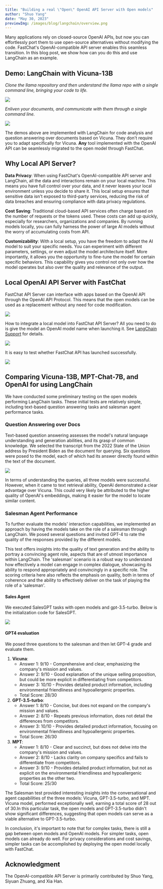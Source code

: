```yaml
---
title: "Building a real \"Open\" OpenAI API Server with Open models"
author: "Shuo Yang"
date: "May 30, 2023"
previewImg: /images/blog/langchain/overview.png
---
```



Many applications rely on closed-source OpenAI APIs, but now you can effortlessly port them to use open-source alternatives without modifying the code. FastChat's OpenAI-compatible API server enables this seamless transition. In this blog post, we show how can you do this and use LangChain as an example.


## **Demo: LangChain with Vicuna-13B**



_Clone the llama repository and then understand the llama repo with a single command line, bringing your code to life._


<img src="/images/blog/langchain/code_analysis.png" style="display:block; margin-top: auto; margin-left: auto; margin-right: auto; margin-bottom: auto;"></img>


_Enliven your documents, and communicate with them through a single command line._


<img src="/images/blog/langchain/qa_demo.png" style="display:block; margin-top: auto; margin-left: auto; margin-right: auto; margin-bottom: auto;"></img>


The demos above are implemented with LangChain for code analysis and question answering over documents based on Vicuna. They don't require you to adapt specifically for Vicuna. **Any** tool implemented with the OpenAI API can be seamlessly migrated to the open model through FastChat.



## **Why Local API Server?**

**Data Privacy**: When using FastChat's OpenAI-compatible API server and LangChain, all the data and interactions remain on your local machine. This means you have full control over your data, and it never leaves your local environment unless you decide to share it. This local setup ensures that sensitive data isn't exposed to third-party services, reducing the risk of data breaches and ensuring compliance with data privacy regulations.

**Cost Saving**: Traditional cloud-based API services often charge based on the number of requests or the tokens used. These costs can add up quickly, especially for researchers, organizations and companies. By running models locally, you can fully harness the power of large AI models without the worry of accumulating costs from API.

**Customizability**: With a local setup, you have the freedom to adapt the AI model to suit your specific needs. You can experiment with different parameters, settings, or even adjust the model architecture itself. More importantly, it allows you the opportunity to fine-tune the model for certain specific behaviors. This capability gives you control not only over how the model operates but also over the quality and relevance of the output.

## **Local OpenAI API Server with FastChat**

FastChat API Server can interface with apps based on the OpenAI API through the OpenAI API Protocol. This means that the open models can be used as a replacement without any need for code modification.


<img src="/images/blog/langchain/overview.png" style="display:block; margin-top: auto; margin-left: auto; margin-right: auto; margin-bottom: auto;"></img>


How to integrate a local model into FastChat API Server? All you need to do is give the model an OpenAI model name when launching it. See [LangChain Support](https://github.com/lm-sys/FastChat/blob/main/docs/langchain_integration.md) for details.

<img src="/images/blog/langchain/launch_api.png" style="display:block; margin-top: auto; margin-left: auto; margin-right: auto; margin-bottom: auto;"></img>

It is easy to test whether FastChat API has launched successfully.

<img src="/images/blog/langchain/curl_request.png" style="display:block; margin-top: auto; margin-left: auto; margin-right: auto; margin-bottom: auto;"></img>


## **Comparing Vicuna-13B, MPT-Chat-7B, and OpenAI for using LangChain**

We have conducted some preliminary testing on the open models performing LangChain tasks. These initial tests are relatively simple, including text-based question answering tasks and salesman agent performance tasks.


### Question Answering over Docs

 

Text-based question answering assesses the model's natural language understanding and generation abilities, and its grasp of common knowledge. We selected the transcript from the 2022 State of the Union address by President Biden as the document for querying. Six questions were posed to the model, each of which had its answer directly found within the text of the document. 


<img src="/images/blog/langchain/qa_table.png" style="display:block; margin-top: auto; margin-left: auto; margin-right: auto; margin-bottom: auto;"></img>


In terms of understanding the queries, all three models were successful. However, when it came to text retrieval ability, OpenAI demonstrated a clear advantage over Vicuna. This could very likely be attributed to the higher quality of OpenAI's embeddings, making it easier for the model to locate similar content.


### Salesman Agent Performance

To further evaluate the models' interaction capabilities, we implemented an approach by having the models take on the role of a salesman through LangChain. We posed several questions and invited GPT-4 to rate the quality of the responses provided by the different models.

This test offers insights into the quality of text generation and the ability to portray a convincing agent role, aspects that are of utmost importance within LangChain. The 'salesman' scenario is a robust way to understand how effectively a model can engage in complex dialogue, showcasing its ability to respond appropriately and convincingly in a specific role. The scoring criteria here also reflects the emphasis on quality, both in terms of coherence and the ability to effectively deliver on the task of playing the role of a 'salesman'.


#### Sales Agent

We executed SalesGPT tasks with open models and gpt-3.5-turbo. Below is the initialization code for SalesGPT.

<img src="/images/blog/langchain/sales_agent.png" style="display:block; margin-top: auto; margin-left: auto; margin-right: auto; margin-bottom: auto;"></img>

#### GPT4 evaluation

We posed three questions to the salesman and then let GPT-4 grade and evaluate them.

1. **Vicuna**:
    * Answer 1: 9/10 - Comprehensive and clear, emphasizing the company's mission and values.
    * Answer 2: 9/10 - Good explanation of the unique selling proposition, but could be more explicit in differentiating from competitors.
    * Answer 3: 10/10 - Provides detailed product information, including environmental friendliness and hypoallergenic properties.
    * Total Score: 28/30
2. **GPT-3.5-turbo**:
    * Answer 1: 8/10 - Concise, but does not expand on the company's mission and values.
    * Answer 2: 8/10 - Repeats previous information, does not detail the differences from competitors.
    * Answer 3: 10/10 - Provides detailed product information, focusing on environmental friendliness and hypoallergenic properties.
    * Total Score: 26/30
3. **MPT**:
    * Answer 1: 8/10 - Clear and succinct, but does not delve into the company's mission and values.
    * Answer 2: 8/10 - Lacks clarity on company specifics and fails to differentiate from competitors.
    * Answer 3: 9/10 - Provides detailed product information, but not as explicit on the environmental friendliness and hypoallergenic properties as the other two.
    * Total Score: 25/30

The Salesman test provided interesting insights into the conversational and agent capabilities of the three models: Vicuna, GPT-3.5-turbo, and MPT. Vicuna model, performed exceptionally well, earning a total score of 28 out of 30.In this particular task, the open models and GPT-3.5-turbo didn't show significant differences, suggesting that open models can serve as a viable alternative to GPT-3.5-turbo.

In conclusion, it's important to note that for complex tasks, there is still a gap between open models and OpenAI models. For simpler tasks, open models can already do well. For privacy considerations and cost savings, simpler tasks can be accomplished by deploying the open model locally with FastChat.


## **Acknowledgment**

The OpenAI-compatible API Server is primarily contributed by Shuo Yang, Siyuan Zhuang, and Xia Han.